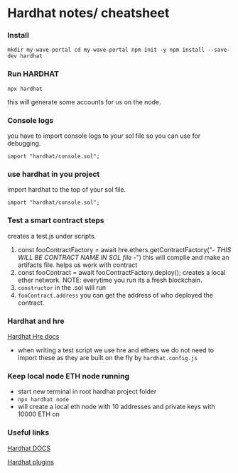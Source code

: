 
# Hardhat notes/ cheatsheet

### Install 

`mkdir my-wave-portal
cd my-wave-portal
npm init -y
npm install --save-dev hardhat`


### Run HARDHAT

`npx hardhat`

this will generate some accounts for us on the node.


### Console logs

you have to import console logs to your sol file so you can use for debugging. 

`import "hardhat/console.sol";`

### use hardhat in you project 

import hardhat to the top of your sol file. 

`import "hardhat/console.sol";`


###  Test a smart contract steps

creates a test.js under scripts. 

1.  const fooContractFactory = await hre.ethers.getContractFactory("*- THIS WILL BE CONTRACT NAME IN SOL file  -*") this will complie and make an artifacts file. helps us work with contract 
2.  const fooContract = await fooContractFactory.deploy(); creates a local ether network. NOTE: everytime you run its a fresh blockchain. 
3. `constructor`  in the .sol will run 
4.  `fooContract.address` you can get the address of who deployed the contract. 



### Hardhat and hre

[Hardhat Hre docs](https://hardhat.org/advanced/hardhat-runtime-environment?utm_source=buildspace.so&utm_medium=buildspace_project)

- when writing a test script we use hre and ethers we do not need to import these as they are built on the fly by `hardhat.config.js`
  




### Keep local node ETH node running
- start new terminal in root hardhat project folder 
- `npx hardhat node`
- will create a local eth node with 10 addresses and private keys with 10000 ETH on 




### Useful links
[Hardhat DOCS ](https://hardhat.org/getting-started)

[Hardhat plugins ](https://hardhat.org/plugins)

